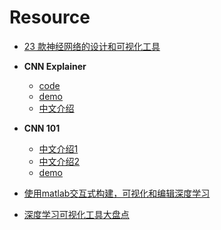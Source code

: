 # Resource

- [23 款神经网络的设计和可视化工具](https://zhuanlan.zhihu.com/p/147462170)
- **CNN Explainer**
  - [code](https://github.com/poloclub/cnn-explainer)
  - [demo](https://poloclub.github.io/cnn-explainer/)
  - [中文介绍](https://zhuanlan.zhihu.com/p/139753721)
- **CNN 101**
  - [中文介绍1](https://www.080910t.com/2020/01/14/cnn-101%EF%BC%9A%E5%8D%B7%E7%A7%AF%E7%A5%9E%E7%BB%8F%E7%BD%91%E7%BB%9C%E7%9A%84%E4%BA%A4%E4%BA%92%E5%BC%8F%E8%A7%86%E8%A7%89%E5%AD%A6%E4%B9%A0/)
  - [中文介绍2](https://www.080910t.com/about/ai-demo/)
  - [demo](http://14.18.153.83:28299/#activation=tanh&batchSize=10&dataset=circle&regDataset=reg-plane&learningRate=0.03&regularizationRate=0&noise=0&networkShape=4,2&seed=0.31219&showTestData=false&discretize=false&percTrainData=50&x=true&y=true&xTimesY=false&xSquared=false&ySquared=false&cosX=false&sinX=false&cosY=false&sinY=false&collectStats=false&problem=classification&initZero=false&hideText=false)

- [使用matlab交互式构建，可视化和编辑深度学习](https://www.bilibili.com/video/av90152331/)

- [深度学习可视化工具大盘点](https://ai.51cto.com/art/201709/550073.htm)